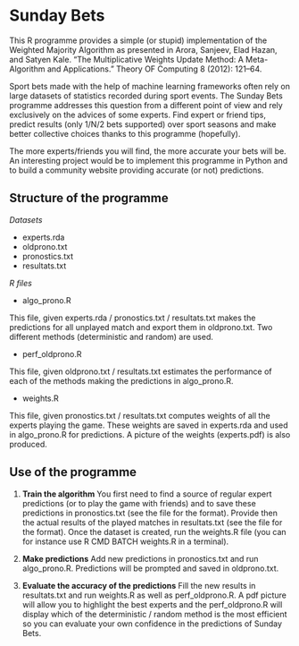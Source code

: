 Sunday Bets
===========

This R programme provides a simple (or stupid) implementation of the Weighted Majority Algorithm as presented in Arora, Sanjeev, Elad Hazan, and Satyen Kale. “The Multiplicative Weights Update Method: A Meta-Algorithm and Applications.” Theory OF Computing 8 (2012): 121–64.

Sport bets made with the help of machine learning frameworks often rely on large datasets of statistics recorded during sport events. The Sunday Bets programme addresses this question from a different point of view and rely exclusively on the advices of some experts. Find expert or friend tips, predict results (only 1/N/2 bets supported) over sport seasons and make better collective choices thanks to this programme (hopefully).

The more experts/friends you will find, the more accurate your bets will be. An interesting project would be to implement this programme in Python and to build a community website providing accurate (or not) predictions.

Structure of the programme
--------------------------
*Datasets*
* experts.rda
* oldprono.txt
* pronostics.txt
* resultats.txt

*R files*
* algo_prono.R 

This file, given experts.rda / pronostics.txt / resultats.txt makes the predictions for all unplayed match and export them in oldprono.txt. Two different methods (deterministic and random) are used.
* perf_oldprono.R

This file, given oldprono.txt / resultats.txt estimates the performance of each of the methods making the predictions in algo_prono.R.
* weights.R

This file, given pronostics.txt / resultats.txt computes weights of all the experts playing the game. These weights are saved in experts.rda and used in algo_prono.R for predictions. A picture of the weights (experts.pdf) is also produced.

Use of the programme
--------------------
1. **Train the algorithm**
You first need to find a source of regular expert predictions (or to play the game with friends) and to save these predictions in pronostics.txt (see the file for the format). Provide then the actual results of the played matches in resultats.txt (see the file for the format). Once the dataset is created, run the weights.R file (you can for instance use R CMD BATCH weights.R in a terminal).

2. **Make predictions**
Add new predictions in pronostics.txt and run algo_prono.R. Predictions will be prompted and saved in oldprono.txt.

3. **Evaluate the accuracy of the predictions**
Fill the new results in resultats.txt and run weights.R as well as perf_oldprono.R. A pdf picture will allow you to highlight the best experts and the perf_oldprono.R will display which of the deterministic / random method is the most efficient so you can evaluate your own confidence in the predictions of Sunday Bets.

